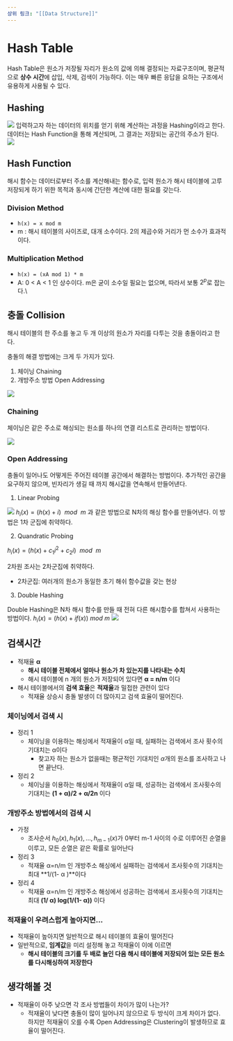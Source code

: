 ```yaml
---
상위 링크: "[[Data Structure]]"
---
```

# Hash Table
Hash Table은 원소가 저장될 자리가 원소의 값에 의해 결정되는 자료구조이며, 평균적으로 **상수 시간**에 삽입, 삭제, 검색이 가능하다. 이는 매우 빠른 응답을 요하는 구조에서 유용하게 사용될 수 있다.

## Hashing
![](https://i.imgur.com/RSelvee.png)
입력하고자 하는 데이터의 위치를 얻기 위해 계산하는 과정을 Hashing이라고 한다. 데이터는 Hash Function을 통해 계산되며, 그 결과는 저장되는 공간의 주소가 된다.
![](https://i.imgur.com/rtVrzMs.png)

## Hash Function
해시 함수는 데이터로부터 주소를 계산해내는 함수로, 입력 원소가 해시 테이블에 고루 저장되게 하기 위한 목적과 동시에 간단한 계산에 대한 필요를 갖는다.

### Division Method
* `h(x) = x mod m`
* m : 해시 테이블의 사이즈로, 대개 소수이다. 2의 제곱수와 거리가 먼 소수가 효과적이다.

### Multiplication Method
* `h(x) = (xA mod 1) * m`
* A: 0 < A < 1 인 상수이다. m은 굳이 소수일 필요는 없으며, 따라서 보통 $2^p$로 잡는다.\

## 충돌 Collision
해시 테이블의 한 주소를 놓고 두 개 이상의 원소가 자리를 다투는 것을 충돌이라고 한다.

충돌의 해결 방법에는 크게 두 가지가 있다.
1. 체이닝 Chaining
2. 개방주소 방법 Open Addressing

![](https://i.imgur.com/afbrlkF.png)

### Chaining
체이닝은 같은 주소로 해싱되는 원소를 하나의 연결 리스트로 관리하는 방법이다.

![](https://i.imgur.com/UYh7lu7.png)

### Open Addressing
충돌이 일어나도 어떻게든 주어진 테이블 공간에서 해결하는 방법이다. 추가적인 공간을 요구하지 않으며, 빈자리가 생길 때 까지 해시값을 연속해서 만들어낸다.

1. Linear Probing

![](https://i.imgur.com/tibVxNa.png)
$h_i(x) = (h(x)+i)\ \ mod\ \ m$ 과 같은 방법으로 N차의 해싱 함수를 만들어낸다. 이 방법은 1차 군집에 취약하다.

2. Quandratic Probing

$h_i(x) = (h(x) + c_1i^2 + c_2i) \ \ mod \ \ m$

2차원 조사는 2차군집에 취약하다.

* 2차군집: 여러개의 원소가 동일한 초기 해쉬 함수값을 갖는 현상

3. Double Hashing

Double Hashing은 N차 해시 함수를 만들 때 전혀 다른 해시함수를 합쳐서 사용하는 방법이다.
$h_i(x) = (h(x) + if(x)) \ mod \ m$
![](https://i.imgur.com/QHCXH7S.png)

## 검색시간
- 적재율 **α**
    - **해시 테이블 전체에서 얼마나 원소가 차 있는지를 나타내는 수치**
    - 해시 테이블에 n 개의 원소가 저장되어 있다면 **α = n/m** 이다
- 해시 테이블에서의 **검색 효율**은 **적재율**과 밀접한 관련이 있다
    - 적재율 상승시 충돌 발생이 더 많아지고 검색 효율이 떨어진다.

### 체이닝에서 검색 시

- 정리 1
    - 체이닝을 이용하는 해싱에서 적재율이 α일 때, 실패하는 검색에서 조사 횟수의 기대치는 α이다
        - 찾고자 하는 원소가 없을때는 평균적인 기대치인 $\alpha$개의 원소를 조사하고 나면 끝난다.
- 정리 2
    - 체이닝을 이용하는 해싱에서 적재율이 α일 때, 성공하는 검색에서 조사횟수의 기대치는 **(1 + α)/2 + α/2n** 이다

### 개방주소 방법에서의 검색 시

- 가정
    - 조사순서 $h_0(x), h_1(x), ...,h_{m-1}(x)$가 0부터 m-1 사이의 수로 이루어진 순열을 이루고, 모든 순열은 같은 확률로 일어난다
- 정리 3
    - 적재율 α=n/m 인 개방주소 해싱에서 실패하는 검색에서 조사횟수의 기대치는 최대 **1/(1- α )**이다
- 정리 4
    - 적재율 α=n/m 인 개방주소 해싱에서 성공하는 검색에서 조사횟수의 기대치는 최대 **(1/ α) log(1/(1- α))** 이다

### 적재율이 우려스럽게 높아지면…

- 적재율이 높아지면 일반적으로 해시 테이블의 효율이 떨어진다
- 일반적으로, **임계값**을 미리 설정해 놓고 적재율이 이에 이르면
    - **해시 테이블의 크기를 두 배로 늘인 다음 해시 테이블에 저장되어 있는 모든 원소를 다시해싱하여 저장한다**

## 생각해볼 것
- 적재율이 아주 낮으면 각 조사 방법들이 차이가 많이 나는가?
    - 적재율이 낮다면 충돌이 많이 일어나지 않으므로 두 방식이 크게 차이가 없다. 하지만 적재율이 오를 수록 Open Addressing은 Clustering이 발생하므로 효율이 떨어진다.
